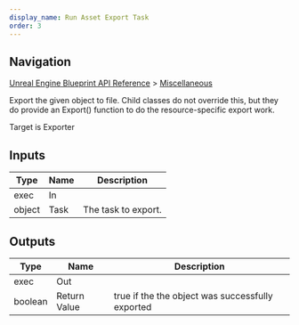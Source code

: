 ```yaml
---
display_name: Run Asset Export Task
order: 3
---
```

## Navigation

[Unreal Engine Blueprint API Reference](https://dev.epicgames.com/documentation/en-us/unreal-engine/BlueprintAPI) > [Miscellaneous](https://dev.epicgames.com/documentation/en-us/unreal-engine/BlueprintAPI/Miscellaneous)

Export the given object to file. Child classes do not override this, but they do provide an Export() function
to do the resource-specific export work.

Target is Exporter

## Inputs

| Type | Name | Description |
| --- | --- | --- |
| exec | In |  |
| object | Task | The task to export. |

## Outputs

| Type | Name | Description |
| --- | --- | --- |
| exec | Out |  |
| boolean | Return Value | true if the the object was successfully exported |
